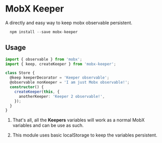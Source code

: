 # MobX Keeper

A directly and easy way to keep mobx observable persistent.

``` typescript
  npm install --save mobx-keeper
```

## Usage

``` typescript
import { observable } from 'mobx';
import { keep, createKeeper } from 'mobx-keeper';

class Store {
  @keep keeperDecorator = 'Keeper observable';
  @observable nonKeeper = 'I am just Mobx observable!';
  constructor() {
    createKeeper(this, {
      anotherKeeper: 'Keeper 2 observable!',
    });
  }
}

```

1. That's all, all the **Keepers** variables will work as a normal MobX variables and can be use as such.

2. This module uses basic localStorage to keep the variables persistent.
